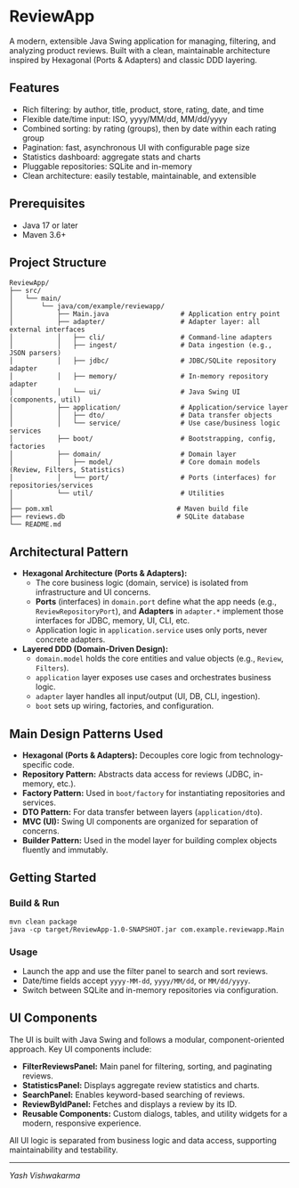 # ReviewApp

A modern, extensible Java Swing application for managing, filtering, and analyzing product reviews. Built with a clean, maintainable architecture inspired by Hexagonal (Ports & Adapters) and classic DDD layering.

## Features
- Rich filtering: by author, title, product, store, rating, date, and time
- Flexible date/time input: ISO, yyyy/MM/dd, MM/dd/yyyy
- Combined sorting: by rating (groups), then by date within each rating group
- Pagination: fast, asynchronous UI with configurable page size
- Statistics dashboard: aggregate stats and charts
- Pluggable repositories: SQLite and in-memory
- Clean architecture: easily testable, maintainable, and extensible

## Prerequisites
- Java 17 or later
- Maven 3.6+

## Project Structure

```
ReviewApp/
├── src/
│   └── main/
│       └── java/com/example/reviewapp/
│           ├── Main.java                  # Application entry point
│           ├── adapter/                   # Adapter layer: all external interfaces
│           │   ├── cli/                   # Command-line adapters
│           │   ├── ingest/                # Data ingestion (e.g., JSON parsers)
│           │   ├── jdbc/                  # JDBC/SQLite repository adapter
│           │   ├── memory/                # In-memory repository adapter
│           │   └── ui/                    # Java Swing UI (components, util)
│           ├── application/               # Application/service layer
│           │   ├── dto/                   # Data transfer objects
│           │   └── service/               # Use case/business logic services
│           ├── boot/                      # Bootstrapping, config, factories
│           ├── domain/                    # Domain layer
│           │   ├── model/                 # Core domain models (Review, Filters, Statistics)
│           │   └── port/                  # Ports (interfaces) for repositories/services
│           └── util/                      # Utilities
│
├── pom.xml                               # Maven build file
├── reviews.db                            # SQLite database
└── README.md
```

## Architectural Pattern

- **Hexagonal Architecture (Ports & Adapters):**
  - The core business logic (domain, service) is isolated from infrastructure and UI concerns.
  - **Ports** (interfaces) in `domain.port` define what the app needs (e.g., `ReviewRepositoryPort`),
    and **Adapters** in `adapter.*` implement those interfaces for JDBC, memory, UI, CLI, etc.
  - Application logic in `application.service` uses only ports, never concrete adapters.
- **Layered DDD (Domain-Driven Design):**
  - `domain.model` holds the core entities and value objects (e.g., `Review`, `Filters`).
  - `application` layer exposes use cases and orchestrates business logic.
  - `adapter` layer handles all input/output (UI, DB, CLI, ingestion).
  - `boot` sets up wiring, factories, and configuration.

## Main Design Patterns Used
- **Hexagonal (Ports & Adapters):** Decouples core logic from technology-specific code.
- **Repository Pattern:** Abstracts data access for reviews (JDBC, in-memory, etc.).
- **Factory Pattern:** Used in `boot/factory` for instantiating repositories and services.
- **DTO Pattern:** For data transfer between layers (`application/dto`).
- **MVC (UI):** Swing UI components are organized for separation of concerns.
- **Builder Pattern:** Used in the model layer for building complex objects fluently and immutably.

## Getting Started

### Build & Run
```
mvn clean package
java -cp target/ReviewApp-1.0-SNAPSHOT.jar com.example.reviewapp.Main
```

### Usage
- Launch the app and use the filter panel to search and sort reviews.
- Date/time fields accept `yyyy-MM-dd`, `yyyy/MM/dd`, or `MM/dd/yyyy`.
- Switch between SQLite and in-memory repositories via configuration.

## UI Components

The UI is built with Java Swing and follows a modular, component-oriented approach. Key UI components include:
- **FilterReviewsPanel:** Main panel for filtering, sorting, and paginating reviews.
- **StatisticsPanel:** Displays aggregate review statistics and charts.
- **SearchPanel:** Enables keyword-based searching of reviews.
- **ReviewByIdPanel:** Fetches and displays a review by its ID.
- **Reusable Components:** Custom dialogs, tables, and utility widgets for a modern, responsive experience.

All UI logic is separated from business logic and data access, supporting maintainability and testability.

---
*Yash Vishwakarma*
